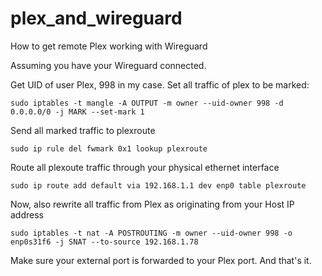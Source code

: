 # plex_and_wireguard
How to get remote Plex working with Wireguard

Assuming you have your Wireguard connected.

Get UID of user Plex, 998 in my case. Set all traffic of plex to be marked:

```sudo iptables -t mangle -A OUTPUT -m owner --uid-owner 998 -d 0.0.0.0/0 -j MARK --set-mark 1```

Send all marked traffic to plexroute

```sudo ip rule del fwmark 0x1 lookup plexroute```

Route all plexoute traffic through your physical ethernet interface

```sudo ip route add default via 192.168.1.1 dev enp0 table plexroute```

Now, also rewrite all traffic from Plex as originating from your Host IP address

```sudo iptables -t nat -A POSTROUTING -m owner --uid-owner 998 -o enp0s31f6 -j SNAT --to-source 192.168.1.78```

Make sure your external port is forwarded to your Plex port. And that's it.

